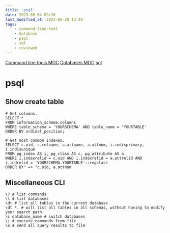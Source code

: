 ```yaml
---
title: 'psql'
date: 2023-05-04 09:20
last_modified_at: 2023-06-20 14:49
tags:
    - command-line-tool
    - database
    - psql
    - sql
    - reviewed
---
```


[Command line tools MOC](Command%20line%20tools%20MOC.md)
[Databases MOC](Databases%20MOC.md)
[sql](sql.md)

# psql

## Show create table

```postgresql
# Get columns.
SELECT *
FROM information_schema.columns
WHERE table_schema = 'YOURSCHEMA' AND table_name = 'YOURTABLE'
ORDER BY ordinal_position;

# Get most common indexes.
SELECT c.oid, c.relname, a.attname, a.attnum, i.indisprimary, i.indisunique
FROM pg_index AS i, pg_class AS c, pg_attribute AS a
WHERE i.indexrelid = c.oid AND i.indexrelid = a.attrelid AND i.indrelid = 'YOURSCHEMA.YOURTABLE'::regclass
ORDER BY" => "c.oid, a.attnum
```

## Miscellaneous CLI

```shell
\? # list commands
\l # list databases
\dt # list all tables in the current database
\dt *. # will list all tables in all schemas, without having to modify your search path.
\c database_name # switch databases
\i # execute commands from file
\o # send all query results to file
```
